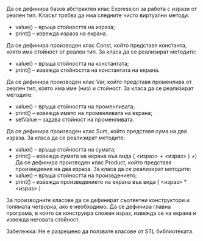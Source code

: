 Да се дефинира базов абстрактен клас Expression за работа с изрази от реален тип. Класът трябва да има следните чисто виртуални методи:
+ value() – връща стойността на израза;
+ print() – извежда израза на екрана.

Да се дефинира производен клас Const, който представя константа, която има стойност от реален тип. За класа да се реализират методите:
+ value() – връща стойността на константата;
+ print() – извежда стойността на константата на екрана.

Да се дефинира производен клас Var, който представя променлива от реален тип, която има име (низ) и стойност. За класа да се реализират методите:
+ value() – връща стойността на променливата;
+ print() – извежда името на променливата на екрана;
+ setValue – задава стойност на променливата.

Да се дефинира производен клас Sum, който представя сума на два израза. За класа да се реализират методите:
+ value() – връща стойността на сумата;
+ print() – извежда сумата на екрана във вида
( <израз> + <израз> )
+) Да се дефинира производен клас Product, който представя произведение на два израза. За класа да се реализират методите:
+ value() – връща стойността на произвдението;
+ print() – извежда произведението на екрана във вида
( <израз> * <израз> )

За производните класове да се дефинират съответни конструктори и голямата четворка, ако е необходимо.
Да се дефинира главна програма, в която се конструира сложен израз, извежда се на екрана и извежда неговата стойност.

Забележка: Не е разрешено да ползвате класове от STL библиотеката.
